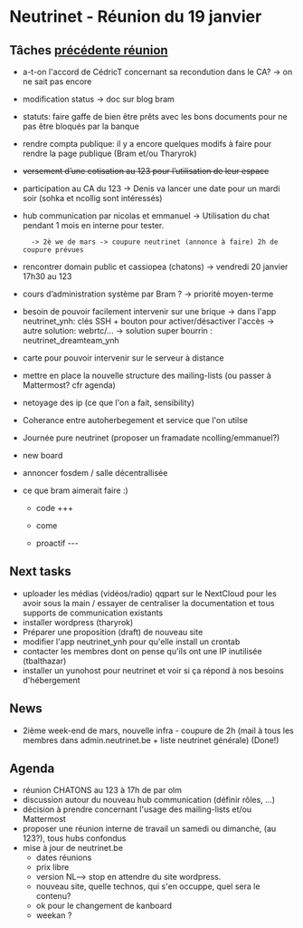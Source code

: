 <!-- TITLE: 01/19 (Membres) -->
<!-- SUBTITLE: Réunion des membres -->

# Neutrinet - Réunion du 19 janvier

## Tâches [précédente réunion](/neutrinet/pvs/2016/12-18)

- a-t-on l'accord de CédricT concernant sa recondution dans le CA? -> on ne sait pas encore
- modification status -> doc sur blog bram
- statuts: faire gaffe de bien être prêts avec les bons documents pour ne pas être bloqués par la banque
- rendre compta publique: il y a encore quelques modifs à faire pour rendre la page publique (Bram et/ou Tharyrok)
- ~~versement d’une cotisation au 123 pour l’utilisation de leur espace~~
- participation au CA du 123 -> Denis va lancer une date pour un mardi soir (sohka et ncollig sont intéressés)
- hub communication par nicolas et emmanuel -> Utilisation du chat pendant 1 mois en interne pour tester.

        -> 2è we de mars -> coupure neutrinet (annonce à faire) 2h de coupure prévues

- rencontrer domain public et cassiopea (chatons) -> vendredi 20 janvier 17h30 au 123
- cours d’administration système par Bram ? -> priorité moyen-terme
- besoin de pouvoir facilement intervenir sur une brique
  -> dans l'app neutrinet_ynh: clés SSH + bouton pour activer/désactiver l'accès
  -> autre solution: webrtc/...
 -> solution super bourrin : neutrinet_dreamteam_ynh
- carte pour pouvoir intervenir sur le serveur à distance
- mettre en place la nouvelle structure des mailing-lists (ou passer à Mattermost? cfr agenda)
- netoyage des ip (ce que l'on a fait, sensibility)
- Coherance entre autoherbegement et service que l'on utilse 
- Journée pure neutrinet (proposer un framadate ncolling/emmanuel?)
- new board
- annoncer fosdem / salle décentrallisée
- ce que bram aimerait faire :)

    - code +++

    - come

    - proactif ---


## Next tasks

- uploader les médias (vidéos/radio) qqpart sur le NextCloud pour les avoir sous la main /  essayer de centraliser la documentation et tous supports de communication existants
- installer wordpress (tharyrok)
- Préparer une proposition (draft) de nouveau site
- modifier l'app neutrinet_ynh pour qu'elle install un crontab
- contacter les membres dont on pense qu'ils ont une IP inutilisée (tbalthazar)
- installer un yunohost pour neutrinet et voir si ça répond à nos besoins d'hébergement

## News

- 2ième week-end de mars, nouvelle infra - coupure de 2h (mail à tous les membres dans admin.neutrinet.be + liste neutrinet générale) (Done!)

## Agenda

- réunion CHATONS au 123 à 17h de par olm
- discussion autour du nouveau hub communication (définir rôles, ...)
- décision à prendre concernant l'usage des mailing-lists et/ou Mattermost
- proposer une réunion interne de travail un samedi ou dimanche, (au 123?), tous hubs confondus
- mise à jour de neutrinet.be
  - dates réunions
  - prix libre
  - version NL--> stop en attendre du site wordpress.
  - nouveau site, quelle technos, qui s'en occuppe, quel sera le contenu?
  - ok pour le changement de kanboard
  - weekan ?